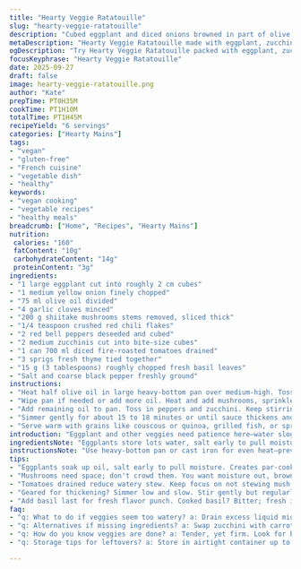 ```yaml
---
title: "Hearty Veggie Ratatouille"
slug: "hearty-veggie-ratatouille"
description: "Cubed eggplant and diced onions browned in part of olive oil. Garlic added then mushrooms sautéed with chili flakes separately. Yellow peppers and zucchinis cooked till tenderness, then all veggies tossed together with drained diced tomatoes and sprigs of fresh thyme. Simmer gently till mixture thickens and flavors meld. Finish with torn fresh basil and seasoning adjusted. Serve alongside grains, grilled fish, or as a base for rustic flatbread. Variations include swapping mushrooms for chopped eggplant or adding diced carrots for sweetness. Timing relies on visual caramelization and softening rather than strict minutes. Method emphasizes layering flavors through successive sautéing. Vegan, gluten-free, nut-free."
metaDescription: "Hearty Veggie Ratatouille made with eggplant, zucchini, peppers, and fresh basil. Sauté vegetables layered for deep flavors. A vegan delight."
ogDescription: "Try Hearty Veggie Ratatouille packed with eggplant, zucchini, and fresh herbs. Sauté your way to robust flavor in every bite."
focusKeyphrase: "Hearty Veggie Ratatouille"
date: 2025-09-27
draft: false
image: hearty-veggie-ratatouille.png
author: "Kate"
prepTime: PT0H35M
cookTime: PT1H10M
totalTime: PT1H45M
recipeYield: "6 servings"
categories: ["Hearty Mains"]
tags:
- "vegan"
- "gluten-free"
- "French cuisine"
- "vegetable dish"
- "healthy"
keywords:
- "vegan cooking"
- "vegetable recipes"
- "healthy meals"
breadcrumb: ["Home", "Recipes", "Hearty Mains"]
nutrition: 
 calories: "160"
 fatContent: "10g"
 carbohydrateContent: "14g"
 proteinContent: "3g"
ingredients:
- "1 large eggplant cut into roughly 2 cm cubes"
- "1 medium yellow onion finely chopped"
- "75 ml olive oil divided"
- "4 garlic cloves minced"
- "200 g shiitake mushrooms stems removed, sliced thick"
- "1/4 teaspoon crushed red chili flakes"
- "2 red bell peppers deseeded and cubed"
- "2 medium zucchinis cut into bite-size cubes"
- "1 can 700 ml diced fire-roasted tomatoes drained"
- "3 sprigs fresh thyme tied together"
- "15 g (3 tablespoons) roughly chopped fresh basil leaves"
- "Salt and coarse black pepper freshly ground"
instructions:
- "Heat half olive oil in large heavy-bottom pan over medium-high. Toss eggplant and onion in, sprinkle with salt to draw moisture out. Stir frequently until edges show golden brown spots. Notice softened texture and faint caramel aroma. Add garlic, stir quickly barely 1 minute till fragrant. Transfer to bowl."
- "Wipe pan if needed or add more oil. Heat and add mushrooms, sprinkle chili flakes. Sauté without crowding until mushrooms release moisture and reabsorb liquids, edges dry and darkened. Smell deep umami developing. Combine with eggplant mix."
- "Add remaining oil to pan. Toss in peppers and zucchini. Keep stirring until veggies yield slightly under fork but not mushy. Add all reserved veggies back. Stir in drained diced tomatoes with tied thyme sprigs. Raise heat to bring to soft boil, then reduce to low, cover loosely."
- "Simmer gently for about 15 to 18 minutes or until sauce thickens and veggies amalgamate. Stir now and then to prevent sticking. Remove thyme bundle. Fold in basil right at the end. Check seasoning - salt balanced, pepper bright, chili warmth visible but not overpowering."
- "Serve warm with grains like couscous or quinoa, grilled fish, or spread atop rustic wholegrain flatbread for a savory option."
introduction: "Eggplant and other veggies need patience here—water slogging, slow caramelizing. Don’t rush browning or veggies stew into gray mush. Stepwise sauté for layers of flavor, each veggie gets moment to shine and sizzle. Piercing garlic aroma means just right, no bitterness. Mushrooms chosen shiitake for firmer bite, stand-in for meaty texture. Red peppers swapped for yellow to sweeten subtly. Tomatoes drained to reduce watery stew syndrome. Thyme tied prevents leaves lost in saucy mess. Basil stirred last for vibrant punch. Timing flexible, rely on eye and smell. Done when sauce thickens, veggies tender but intact. Serve with grains, grilled protein, or rustic bread. Simple but demands respect."
ingredientsNote: "Eggplants store lots water, salt early to pull moisture, preventing soggy dish. If out of shiitake, use cremini or portobello chunks but dry sauté longer to remove water. Yellow onions chosen for sweetness; swap white, but note sharper flavor. Olive oil measured conservatively, can add bit more if veggies stick. Garlic fragrance signals perfect sauté point; burnt garlic ruins base. Canned fire-roasted tomatoes add smoky dimension; plain canned can be used but add pinch smoked paprika or chipotle powder for depth. Herbs fresh, tied thyme easier removal; dry thyme acceptable but use less, sprinkle during cooking. Basil fragile, add fresh last to keep flavor bright. Chili flakes modulated for heat; omit or replace with black pepper for mild version."
instructionsNote: "Use heavy-bottom pan or cast iron for even heat—prevents hot spots and burning. Sauté eggplant and onion separately first to coax moisture and initiate caramelization, key for texture. Salt eggplant while cooking to avoid watery mush. Garlic added near end of sauté step for aroma without bitterness. Mushroom water loss should be evident by reduction and gentle browning; avoid steaming, cook in single layer. When cooking peppers and zucchini, check tenderness visually: edges soften but vegetable remains firm. Combining all veggies before simmer allows flavors to mingle but preserves form. Simmering with tomatoes and thyme lets sauce thicken and herbs infuse gently, avoid rolling boil or sauce burns on bottom. Stir occasionally but gently to keep chunks intact. Removing thyme sprigs avoids choking hazard and bitterness from stalks. Adding basil last preserves its brightness and prevents bitterness from cooking. Taste frequently at end, adjust salt/pepper as veggies absorb seasoning differently with cooking. Leftovers improve next day as flavors deepen."
tips:
- "Eggplants soak up oil, salt early to pull moisture. Creates par-cooked base. Texture matters. Sauté till edges have color. Watch for aroma."
- "Mushrooms need space; don't crowd them. You want moisture out, browning started. Texture shifts, umami grows. Shiitake work, swap with cremini or portobello in pinch."
- "Tomatoes drained reduce watery stew. Keep focus on not stewing mush. Fire-roasted adds depth; normal ones? A sprinkle of smoked paprika brings character."
- "Geared for thickening? Simmer low and slow. Stir gently but regularly. Keep veggies intact. Mushy mess? No thanks. Remove thyme before serving."
- "Add basil last for fresh flavor punch. Cooked basil? Bitter; fresh is vibrant. Small detail, big difference. Pack in flavor, respect the ingredients."
faq:
- "q: What to do if veggies seem too watery? a: Drain excess liquid mid-cooking. Adjust heat; bring to simmer. No boiling; sauces burning. Balance flavors."
- "q: Alternatives if missing ingredients? a: Swap zucchini with carrots. Peppers can vary; sweet bell or even greens. Fresh herbs, dried are fine but less potent."
- "q: How do you know veggies are done? a: Tender, yet firm. Look for bright colors. Smell deep flavors developing. Visual cues crucial. Don't rush."
- "q: Storage tips for leftovers? a: Store in airtight container up to three days. Flavors deepen, but won't freeze well. Reheat gently; check seasoning adjustments."

---
```

